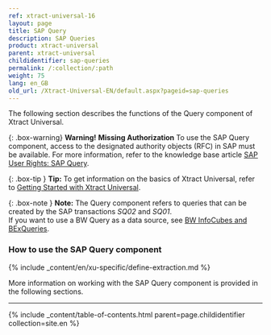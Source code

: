 ```yaml
---
ref: xtract-universal-16
layout: page
title: SAP Query
description: SAP Queries
product: xtract-universal
parent: xtract-universal
childidentifier: sap-queries
permalink: /:collection/:path
weight: 75
lang: en_GB
old_url: /Xtract-Universal-EN/default.aspx?pageid=sap-queries
---
```


The following section describes the functions of the Query component of Xtract Universal. <br>

{: .box-warning}
**Warning!** **Missing Authorization**
To use the SAP Query component, access to the designated authority objects (RFC) in SAP must be available.
For more information, refer to the knowledge base article [SAP User Rights: SAP Query](https://kb.theobald-software.com/sap/authority-objects-sap-user-rights#sap-query).


{: .box-tip }
**Tip:** To get information on the basics of Xtract Universal, refer to [Getting Started with Xtract Universal](./getting-started). <br>

{: .box-note }
**Note:** The Query component refers to queries that can be created by the SAP transactions *SQ02* and *SQ01*.<br>
If you want to use a BW Query as a data source, see [BW InfoCubes and BExQueries](./bw-infocubes-and-bex-queries).

### How to use the SAP Query component
{% include _content/en/xu-specific/define-extraction.md %}

More information on working with the SAP Query component is provided in the following sections.

--- 

{% include _content/table-of-contents.html parent=page.childidentifier collection=site.en %}